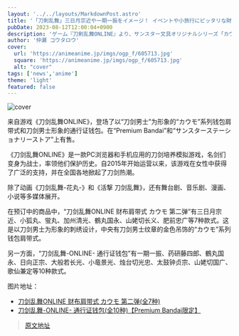 ```yaml
---
layout: '../../layouts/MarkdownPost.astro'
title: '「刀剣乱舞」三日月宗近や一期一振をイメージ！ イベントや小旅行にピッタリな財布ショルダー＆パスウォレット登場'
pubDate: 2023-08-12T12:00:04+0900
description: 'ゲーム『刀剣乱舞ONLINE』より、サンスター文具オリジナルシリーズ「カウモ」の財布ショルダーマチタイプ、および“刀剣男士”10振りをイメージしたパスウォレットが登場。「プレミアムバンダイ」内、「サンスターステーショナリーストア」にて取り扱い中だ。'
author: '仲瀬 コウタロウ'
cover:
  url: 'https://animeanime.jp/imgs/ogp_f/605713.jpg'
  square: 'https://animeanime.jp/imgs/ogp_f/605713.jpg'
  alt: "cover"
tags: ['news','anime']
theme: 'light'
featured: false
---
```


![cover](https://animeanime.jp/imgs/ogp_f/605713.jpg)

来自游戏《刀剑乱舞ONLINE》，登场了以“刀剑男士”为形象的“カウモ”系列钱包肩带式和刀剑男士形象的通行证钱包。在“Premium Bandai”和“サンスターステーショナリーストア”上有售。

《刀剑乱舞ONLINE》是一款PC浏览器和手机应用的刀剑培养模拟游戏，名剑们变身为战士，率领他们保护历史。自2015年开始运营以来，该游戏在女性中获得了广泛的支持，并在全国各地掀起了刀剑热潮。

除了动画《刀剑乱舞-花丸-》和《活撃 刀剑乱舞》，还有舞台剧、音乐剧、漫画、小说等多媒体展开。

在预订中的商品中，“刀剑乱舞ONLINE 财布肩带式 カウモ 第二弹”有三日月宗近、小狐丸、蛍丸、加州清光、鶴丸国永、山姥切长义、肥前忠广等7种款式。这是以刀剑男士为形象的刺绣设计，中央有刀剑男士纹章的金色吊饰的“カウモ”系列钱包肩带式。

另一方面，“刀剑乱舞-ONLINE- 通行证钱包”有一期一振、药研藤四郎、鶴丸国永、日向正宗、大般若长光、小竜景光、烛台切光忠、太鼓钟贞宗、山姥切国广、歌仙兼定等10种款式。

图片地址：
- [刀剑乱舞ONLINE 财布肩带式 カウモ 第二弹(全7种)](https://animeanime.jp/imgs/zoom/605712.jpg)
- [刀剑乱舞-ONLINE- 通行证钱包(全10种)【Premium Bandai限定】](https://animeanime.jp/imgs/zoom/605724.jpg)

>[原文地址](https://animeanime.jp/article/2023/08/12/79238.html)  